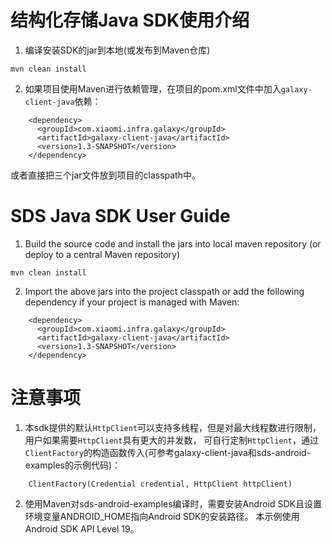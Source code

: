 结构化存储Java SDK使用介绍
========================
1. 编译安装SDK的jar到本地(或发布到Maven仓库)

```
mvn clean install
```

2. 如果项目使用Maven进行依赖管理，在项目的pom.xml文件中加入`galaxy-client-java`依赖：

```
    <dependency>
      <groupId>com.xiaomi.infra.galaxy</groupId>
      <artifactId>galaxy-client-java</artifactId>
      <version>1.3-SNAPSHOT</version>
    </dependency>
```

或者直接把三个jar文件放到项目的classpath中。

SDS Java SDK User Guide
========================
1. Build the source code and install the jars into local maven repository (or deploy to a central Maven repository)

```
mvn clean install
```

2. Import the above jars into the project classpath or add the following dependency if your project is managed with Maven:

```
    <dependency>
      <groupId>com.xiaomi.infra.galaxy</groupId>
      <artifactId>galaxy-client-java</artifactId>
      <version>1.3-SNAPSHOT</version>
    </dependency>
``` 

   
注意事项
========================

1.  本sdk提供的默认`HttpClient`可以支持多线程，但是对最大线程数进行限制， 用户如果需要`HttpClient`具有更大的并发数，
可自行定制`HttpClient`，通过`ClientFactory`的构造函数传入(可参考galaxy-client-java和sds-android-examples的示例代码)：

```
    ClientFactory(Credential credential, HttpClient httpClient)
```

2.  使用Maven对sds-android-examples编译时，需要安装Android SDK且设置环境变量ANDROID_HOME指向Android SDK的安装路径。
本示例使用Android SDK API Level 19。
